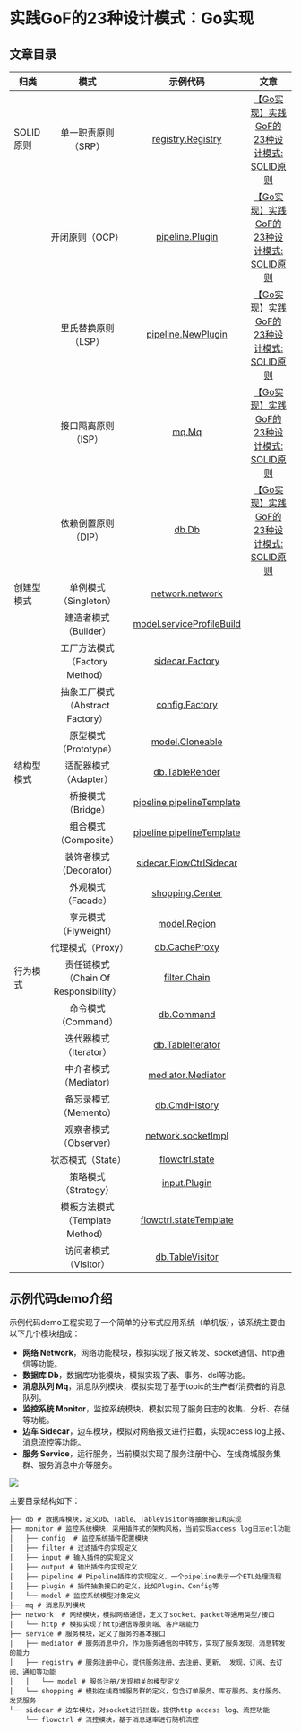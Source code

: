 # 实践GoF的23种设计模式：Go实现

## 文章目录

| 归类       |                 模式                  |                           示例代码                           |                             文章                             |
| ---------- | :-----------------------------------: | :----------------------------------------------------------: | :----------------------------------------------------------: |
| SOLID原则  |          单一职责原则（SRP）          |    [registry.Registry](demo/service/registry/registry.go)    | [【Go实现】实践GoF的23种设计模式: SOLID原则](docs/go_ractice_design_pattern__solid_principle.md) |
|            |            开闭原则（OCP）            | [pipeline.Plugin](demo/monitor/pipeline/pipeline_plugin.go)  | [【Go实现】实践GoF的23种设计模式: SOLID原则](docs/go_ractice_design_pattern__solid_principle.md) |
|            |          里氏替换原则（LSP）          | [pipeline.NewPlugin](demo/monitor/pipeline/pipeline_plugin.go) | [【Go实现】实践GoF的23种设计模式: SOLID原则](docs/go_ractice_design_pattern__solid_principle.md) |
|            |          接口隔离原则（ISP）          |                    [mq.Mq](demo/mq/mq.go)                    | [【Go实现】实践GoF的23种设计模式: SOLID原则](docs/go_ractice_design_pattern__solid_principle.md) |
|            |          依赖倒置原则（DIP）          |                    [db.Db](demo/db/db.go)                    | [【Go实现】实践GoF的23种设计模式: SOLID原则](docs/go_ractice_design_pattern__solid_principle.md) |
| 创建型模式 |         单例模式（Singleton）         |          [network.network](demo/network/network.go)          |                                                              |
|            |         建造者模式（Builder）         | [model.serviceProfileBuild](demo/service/registry/model/service_profile.go) |                                                              |
|            |    工厂方法模式（Factory Method）     |      [sidecar.Factory](demo/sidecar/sidecar_factory.go)      |                                                              |
|            |   抽象工厂模式（Abstract Factory）    |   [config.Factory](demo/monitor/config/config_factory.go)    |                                                              |
|            |         原型模式（Prototype）         | [model.Cloneable](demo/service/registry/model/cloneable.go)  |                                                              |
| 结构型模式 |         适配器模式（Adapter）         |             [db.TableRender](demo/db/console.go)             |                                                              |
|            |          桥接模式（Bridge）           | [pipeline.pipelineTemplate](demo/monitor/pipeline/pipeline_plugin.go) |                                                              |
|            |         组合模式（Composite）         | [pipeline.pipelineTemplate](demo/monitor/pipeline/pipeline_plugin.go) |                                                              |
|            |        装饰者模式（Decorator）        | [sidecar.FlowCtrlSidecar](demo/sidecar/flowctrl_sidecar.go)  |                                                              |
|            |          外观模式（Facade）           | [shopping.Center](demo/service/shopping/shopping_center.go)  |                                                              |
|            |         享元模式（Flyweight）         |    [model.Region](demo/service/registry/model/region.go)     |                                                              |
|            |           代理模式（Proxy）           |              [db.CacheProxy](demo/db/cache.go)               |                                                              |
| 行为模式   | 责任链模式（Chain Of Responsibility） |     [filter.Chain](demo/monitor/filter/filter_chain.go)      |                                                              |
|            |          命令模式（Command）          |             [db.Command](demo/db/transaction.go)             |                                                              |
|            |        迭代器模式（Iterator）         |        [db.TableIterator](demo/db/table_iterator.go)         |                                                              |
|            |        中介者模式（Mediator）         |    [mediator.Mediator](demo/service/mediator/mediator.go)    |                                                              |
|            |         备忘录模式（Memento）         |           [db.CmdHistory](demo/db/transaction.go)            |                                                              |
|            |        观察者模式（Observer）         |         [network.socketImpl](demo/network/socket.go)         |                                                              |
|            |           状态模式（State）           |     [flowctrl.state](demo/sidecar/flowctrl/fc_state.go)      |                                                              |
|            |         策略模式（Strategy）          |      [input.Plugin](demo/monitor/input/input_plugin.go)      |                                                              |
|            |    模板方法模式（Template Method）    | [flowctrl.stateTemplate](demo/sidecar/flowctrl/fc_state.go)  |                                                              |
|            |         访问者模式（Visitor）         |         [db.TableVisitor](demo/db/table_visitor.go)          |                                                              |

## 示例代码demo介绍

示例代码demo工程实现了一个简单的分布式应用系统（单机版），该系统主要由以下几个模块组成：

- **网络 Network**，网络功能模块，模拟实现了报文转发、socket通信、http通信等功能。
- **数据库 Db**，数据库功能模块，模拟实现了表、事务、dsl等功能。
- **消息队列 Mq**，消息队列模块，模拟实现了基于topic的生产者/消费者的消息队列。
- **监控系统 Monitor**，监控系统模块，模拟实现了服务日志的收集、分析、存储等功能。
- **边车 Sidecar**，边车模块，模拟对网络报文进行拦截，实现access log上报、消息流控等功能。
- **服务 Service**，运行服务，当前模拟实现了服务注册中心、在线商城服务集群、服务消息中介等服务。

![](https://tva1.sinaimg.cn/large/e6c9d24egy1gzn32jkkduj213g0o00xq.jpg)

主要目录结构如下：

```shell
├── db # 数据库模块，定义Db、Table、TableVisitor等抽象接口和实现
├── monitor # 监控系统模块，采用插件式的架构风格，当前实现access log日志etl功能
│   ├── config  # 监控系统插件配置模块
│   ├── filter # 过滤插件的实现定义
│   ├── input # 输入插件的实现定义
│   ├── output # 输出插件的实现定义
│   ├── pipeline # Pipeline插件的实现定义，一个pipeline表示一个ETL处理流程
│   ├── plugin # 插件抽象接口的定义，比如Plugin、Config等
│   └── model # 监控系统模型对象定义
├── mq # 消息队列模块
├── network  # 网络模块，模拟网络通信，定义了socket、packet等通用类型/接口 
│   └── http # 模拟实现了http通信等服务端、客户端能力
├── service # 服务模块，定义了服务的基本接口
│   ├── mediator # 服务消息中介，作为服务通信的中转方，实现了服务发现，消息转发的能力
│   ├── registry # 服务注册中心，提供服务注册、去注册、更新、 发现、订阅、去订阅、通知等功能
│   │   └── model # 服务注册/发现相关的模型定义
│   └── shopping # 模拟在线商城服务群的定义，包含订单服务、库存服务、支付服务、发货服务
└── sidecar # 边车模块，对socket进行拦截，提供http access log、流控功能
    └── flowctrl # 流控模块，基于消息速率进行随机流控
```

